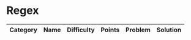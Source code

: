 # Regex

|     Category    | Name | Difficulty | Points | Problem | Solution |
| :-------------: | :----------------------------------------: | :-----------------------------------------------------------------------------------: | :--------: | :---: | :-----------------------------------------------------------------------------------: |